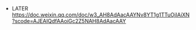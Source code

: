 - LATER https://doc.weixin.qq.com/doc/w3_AH8AdAacAAYNv8YT1g1TTuOjIAiXN?scode=AJEAIQdfAAoiGc2Z5NAH8AdAacAAY